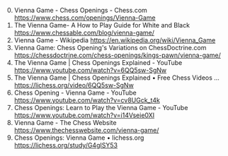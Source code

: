 0. Vienna Game - Chess Openings - Chess.com
https://www.chess.com/openings/Vienna-Game
1. The Vienna Game- A How to Play Guide for White and Black
https://www.chessable.com/blog/vienna-game/
2. Vienna Game - Wikipedia
https://en.wikipedia.org/wiki/Vienna_Game
3. Vienna Game: Chess Opening's Variations on ChessDoctrine.com
https://chessdoctrine.com/chess-openings/kings-pawn/vienna-game/
4. The Vienna Game | Chess Openings Explained - YouTube
https://www.youtube.com/watch?v=6QQ5sw-SgNw
5. The Vienna Game | Chess Openings Explained • Free Chess Videos ...
https://lichess.org/video/6QQ5sw-SgNw
6. Chess Opening - Vienna Game - YouTube
https://www.youtube.com/watch?v=cv8UGck_t4k
7. Chess Openings: Learn to Play the Vienna Game - YouTube
https://www.youtube.com/watch?v=i14Vseie0XI
8. Vienna Game - The Chess Website
https://www.thechesswebsite.com/vienna-game/
9. Chess Openings: Vienna Game • lichess.org
https://lichess.org/study/G4gISY53
